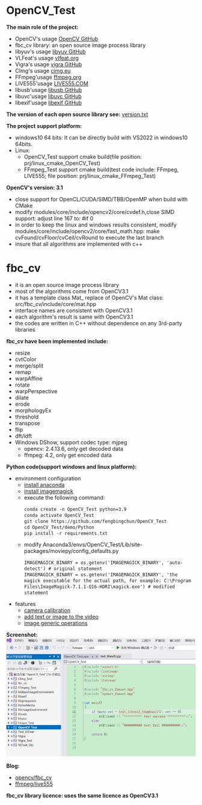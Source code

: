 # OpenCV_Test
**The main role of the project:**
- OpenCV's usage [OpenCV GitHub](https://github.com/opencv/opencv)
- fbc_cv library: an open source image process library
- libyuv's usage [libyuv GitHub](https://github.com/lemenkov/libyuv)
- VLFeat's usage [vlfeat.org](http://www.vlfeat.org/)
- Vigra's usage [vigra GitHub](https://github.com/ukoethe/vigra)
- CImg's usage [cimg.eu](http://www.cimg.eu/)
- FFmpeg'usage [ffmpeg.org](https://ffmpeg.org/)
- LIVE555'usage [LIVE555.COM](http://live555.com/)
- libusb'usage [libusb GitHub](https://github.com/libusb/libusb)
- libuvc'usage [libuvc GitHub](https://github.com/libuvc/libuvc)
- libexif'usage [libexif GitHub](https://github.com/libexif/libexif)


**The version of each open source library see:** [version.txt](src/version.txt)

**The project support platform:**
- windows10 64 bits: It can be directly build with VS2022 in windows10 64bits.
- Linux:
	- OpenCV_Test support cmake build(file position: prj/linux_cmake_OpenCV_Test)
	- FFmpeg_Test support cmake build(test code include: FFmpeg, LIVE555; file position: prj/linux_cmake_FFmpeg_Test)

**OpenCV's version: 3.1**
- close support for OpenCL/CUDA/SIMD/TBB/OpenMP when build with CMake
- modify modules/core/include/opencv2/core/cvdef.h,close SIMD support: adjust line 167 to: #if 0
- in order to keep the linux and windows results consistent, modify modules/core/include/opencv2/core/fast_math.hpp: make cvFound/cvFloor/cvCeil/cvRound to execute the last branch
- insure that all algorithms are implemented with c++

# fbc_cv
- it is an open source image process library
- most of the algorithms come from OpenCV3.1
- it has a template class Mat_ replace of OpenCV's Mat class: src/fbc_cv/include/core/mat.hpp
- interface names are consistent with OpenCV3.1
- each algorithm's result is same with OpenCV3.1
- the codes are written in C++ without dependence on any 3rd-party libraries

**fbc_cv have been implemented include:**
- resize
- cvtColor
- merge/split
- remap
- warpAffine
- rotate
- warpPerspective
- dilate
- erode
- morphologyEx
- threshold
- transpose
- flip
- dft/idft
- Windows DShow, support codec type: mjpeg
	- opencv: 2.4.13.6, only get decoded data
	- ffmpeg: 4.2, only get encoded data

**Python code(support windows and linux platform):**
- environment configuration
	- [install anaconda](https://www.anaconda.com/download#downloads)
	- [install imagemagick](https://imagemagick.org/script/download.php) 
	- execute the following command:
		```
		conda create -n OpenCV_Test python=3.9
		conda activate OpenCV_Test
		git clone https://github.com/fengbingchun/OpenCV_Test
		cd OpenCV_Test/demo/Python
		pip install -r requirements.txt
		```
	- modify Anaconda3/envs/OpenCV_Test/Lib/site-packages/moviepy/config_defaults.py
		```
		IMAGEMAGICK_BINARY = os.getenv('IMAGEMAGICK_BINARY', 'auto-detect') # original statement
		IMAGEMAGICK_BINARY = os.getenv('IMAGEMAGICK_BINARY', 'the magick executable for the actual path, for example: C:\Program Files\ImageMagick-7.1.1-Q16-HDRI\magick.exe') # modified statement
		```
- features
	- [camera calibration](demo/Python/test_camera_calibration.py)
	- [add text or image to the video](demo/Python/test_moviepy.py)
	- [image generic operations](demo/Python/image_generic_operations.py)

**Screenshot:**
![](prj/x86_x64_vc12/Screenshot.png)

**Blog:**
- [opencv/fbc_cv](https://blog.csdn.net/fengbingchun/article/category/721609)
- [ffmpeg/live555](https://blog.csdn.net/fengbingchun/article/category/3069675)

**fbc_cv library licence: uses the same licence as OpenCV3.1**
